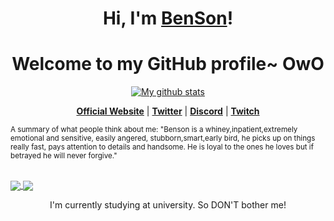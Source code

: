 <!--### Hi there 👋

> A summary of what people think about me: "Benson is a whiney,inpatient,extremely emotional and sensitive, easily angered, stubborn,smart,early bird, he picks up on things really fast, pays attention to details and handsome. He is loyal to the ones he loves but if betrayed he will never forgive."

![Anurag's github stats](https://github-readme-stats.vercel.app/api?username=DEVBenSon&show_icons=true&theme=dark)[![Top Langs](https://github-readme-stats.vercel.app/api/top-langs/?username=DaneEveritt&layout=compact)](https://github.com/anuraghazra/github-readme-stats)

<a href="https://github.com/DEVBenSon/pterodactyl-eggs">
  <img align="center" src="https://github-readme-stats.vercel.app/api/pin/?username=DEVBenSon&repo=pterodactyl-eggs" />
</a>
<a href="https://github.com/DEVBenSon/FiveM-Car-Packs">
  <img align="center" src="https://github-readme-stats.vercel.app/api/pin/?username=DEVBenSon&repo=FiveM-Car-Packs" />
</a>
-->


<h1 align="center">Hi, I'm <a href="https://www.DEVBenSon.com">BenSon</a>!</h1>
<h1 align="center">Welcome to my GitHub profile~ OwO</h1>

<p align="center">
  <a href="https://github.com/DEVBenSon"><img src="https://github-readme-stats.vercel.app/api?username=DEVBenSon&hide_border=true&show_icons=true" alt="My github stats"></a>
</p>

<p align="center">
  <strong><a href="https://www.DEVBenSon.com.com">Official Website</a></strong> |
  <strong><a href="https://twitter.com/DEVBenSon">Twitter</a></strong> |
  <strong><a href="https://discord.gg/M9wdwwf">Discord</a></strong> |
  <strong><a href="https://www.twitch.tv/DEVBenSon">Twitch</a></strong>
</p>
<small align="center"> A summary of what people think about me: "Benson is a whiney,inpatient,extremely emotional and sensitive, easily angered, stubborn,smart,early bird, he picks up on things really fast, pays attention to details and handsome. He is loyal to the ones he loves but if betrayed he will never forgive." </small>

<br><a href="https://github.com/DEVBenSon/pterodactyl-eggs">
  <img align="center" src="https://github-readme-stats.vercel.app/api/pin/?username=DEVBenSon&repo=pterodactyl-eggs" />
</a>
<a href="https://github.com/DEVBenSon/FiveM-Car-Packs">
  <img align="center" src="https://github-readme-stats.vercel.app/api/pin/?username=DEVBenSon&repo=FiveM-Car-Packs" />
</a>
<p align="center">I'm currently studying at university. So DON'T bother me!</p>

